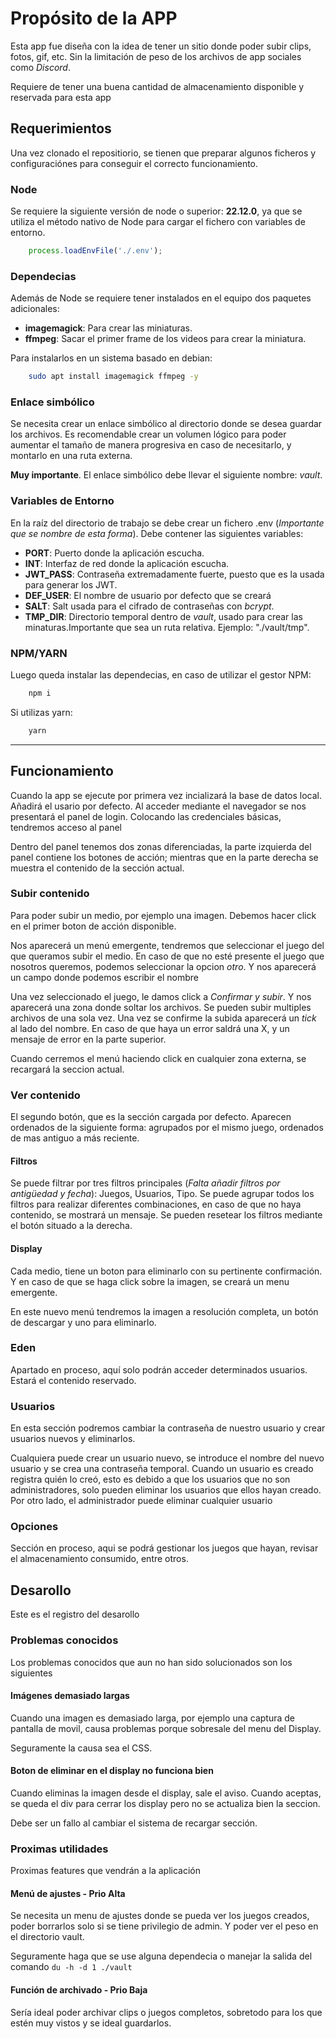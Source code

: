 # Propósito de la APP
Esta app fue diseña con la idea de tener un sitio donde poder subir clips, fotos, gif, etc. Sin la limitación de peso de los archivos de app sociales como *Discord*.

Requiere de tener una buena cantidad de almacenamiento disponible y reservada para esta app

## Requerimientos
Una vez clonado el repositiorio, se tienen que preparar algunos ficheros y configuraciónes para conseguir el correcto funcionamiento.

### Node
Se requiere la siguiente versión de node o superior: **22.12.0**, ya que se utiliza el método nativo de Node para cargar el fichero con variables de entorno.

```javascript
    process.loadEnvFile('./.env');
```

### Dependecias
Además de Node se requiere tener instalados en el equipo dos paquetes adicionales:
- **imagemagick**: Para crear las miniaturas.
- **ffmpeg**: Sacar el primer frame de los videos para crear la miniatura.

Para instalarlos en un sistema basado en debian:
```bash
    sudo apt install imagemagick ffmpeg -y
```

### Enlace simbólico
Se necesita crear un enlace simbólico al directorio donde se desea guardar los archivos. Es recomendable crear un volumen lógico para poder aumentar el tamaño de manera progresiva en caso de necesitarlo, y montarlo en una ruta externa.

**Muy importante**. El enlace simbólico debe llevar el siguiente nombre: *vault*.

### Variables de Entorno
En la raíz del directorio de trabajo se debe crear un fichero .env (*Importante que se nombre de esta forma*). Debe contener las siguientes variables:
- **PORT**: Puerto donde la aplicación escucha.
- **INT**: Interfaz de red donde la aplicación escucha.
- **JWT_PASS**: Contraseña extremadamente fuerte, puesto que es la usada para generar los JWT.
- **DEF_USER**: El nombre de usuario por defecto que se creará
- **SALT**: Salt usada para el cifrado de contraseñas con *bcrypt*.
- **TMP_DIR**: Directorio temporal dentro de *vault*, usado para crear las minaturas.Importante que sea un ruta relativa. Ejemplo: "./vault/tmp".

### NPM/YARN
Luego queda instalar las dependecias, en caso de utilizar el gestor NPM:
```bash
    npm i
```

Si utilizas yarn:
```bash
    yarn
```
***

## Funcionamiento
Cuando la app se ejecute por primera vez incializará la base de datos local. Añadirá el usario por defecto. Al acceder mediante el navegador se nos presentará el panel de login. Colocando las credenciales básicas, tendremos acceso al panel

Dentro del panel tenemos dos zonas diferenciadas, la parte izquierda del panel contiene los botones de acción; mientras que en la parte derecha se muestra el contenido de la sección actual.

### Subir contenido
Para poder subir un medio, por ejemplo una imagen. Debemos hacer click en el primer boton de acción disponible.

Nos aparecerá un menú emergente, tendremos que seleccionar el juego del que queramos subir el medio. En caso de que no esté presente el juego que nosotros queremos, podemos seleccionar la opcion *otro*. Y nos aparecerá un campo donde podemos escribir el nombre

Una vez seleccionado el juego, le damos click a *Confirmar y subir*. Y nos aparecerá una zona donde soltar los archivos. Se pueden subir multiples archivos de una sola vez. Una vez se confirme la subida aparecerá un *tick* al lado del nombre. En caso de que haya un error saldrá una X, y un mensaje de error en la parte superior.

Cuando cerremos el menú haciendo click en cualquier zona externa, se recargará la seccion actual.

### Ver contenido
El segundo botón, que es la sección cargada por defecto. Aparecen ordenados de la siguiente forma: agrupados por el mismo juego, ordenados de mas antiguo a más reciente.

#### Filtros
Se puede filtrar por tres filtros principales (*Falta añadir filtros por antigüedad y fecha*): Juegos, Usuarios, Tipo. Se puede agrupar todos los filtros para realizar diferentes combinaciones, en caso de que no haya contenido, se mostrará un mensaje. Se pueden resetear los filtros mediante el botón situado a la derecha.

#### Display
Cada medio, tiene un boton para eliminarlo con su pertinente confirmación. Y en caso de que se haga click sobre la imagen, se creará un menu emergente.

En este nuevo menú tendremos la imagen a resolución completa, un botón de descargar y uno para eliminarlo.

### Eden
Apartado en proceso, aquí solo podrán acceder determinados usuarios. Estará el contenido reservado.

### Usuarios
En esta sección podremos cambiar la contraseña de nuestro usuario y crear usuarios nuevos y eliminarlos.

Cualquiera puede crear un usuario nuevo, se introduce el nombre del nuevo usuario y se crea una contraseña temporal. Cuando un usuario es creado registra quién lo creó, esto es debido a que los usuarios que no son administradores, solo pueden eliminar los usuarios que ellos hayan creado. Por otro lado, el administrador puede eliminar cualquier usuario

### Opciones
Sección en proceso, aqui se podrá gestionar los juegos que hayan, revisar el almacenamiento consumido, entre otros.


## Desarollo
Este es el registro del desarollo

### Problemas conocidos
Los problemas conocidos que aun no han sido solucionados son los siguientes

#### Imágenes demasiado largas
Cuando una imagen es demasiado larga, por ejemplo una captura de pantalla de movil, causa problemas porque sobresale del menu del Display.

Seguramente la causa sea el CSS.

#### Boton de eliminar en el display no funciona bien
Cuando eliminas la imagen desde el display, sale el aviso. Cuando aceptas, se queda el div para cerrar los display pero no se actualiza bien la seccion.

Debe ser un fallo al cambiar el sistema de recargar sección.

### Proximas utilidades
Proximas features que vendrán a la aplicación

#### Menú de ajustes - Prio Alta
Se necesita un menu de ajustes donde se pueda ver los juegos creados, poder borrarlos solo si se tiene privilegio de admin. Y poder ver el peso en el directorio vault.

Seguramente haga que se use alguna dependecia o manejar la salida del comando `du -h -d 1 ./vault`

#### Función de archivado - Prio Baja
Sería ideal poder archivar clips o juegos completos, sobretodo para los que estén muy vistos y se ideal guardarlos.